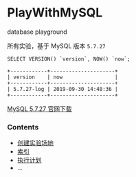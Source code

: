 # PlayWithMySQL

database playground

所有实验，基于 MySQL 版本 `5.7.27`


```mysql
SELECT VERSION() `version`, NOW() `now`;

+------------+---------------------+
| version    | now                 |
+------------+---------------------+
| 5.7.27-log | 2019-09-30 14:48:36 |
+------------+---------------------+
```

[MySQL 5.7.27 官网下载](https://dev.mysql.com/downloads/windows/installer/5.7.html)



### Contents

- [创建实验场地](/doc/create-db-playground.md)
- [索引](/doc/about-db-index.md)
- [执行计划](/doc/about-db-explain.md)
- ...